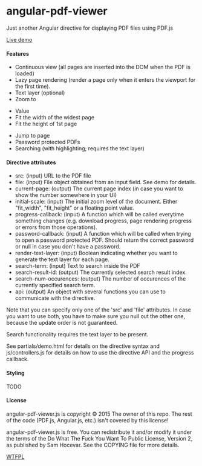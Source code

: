 # angular-pdf-viewer
Just another Angular directive for displaying PDF files using PDF.js

[Live demo](http://jdryg.github.io/angular-pdf-viewer)

#### Features
- Continuous view (all pages are inserted into the DOM when the PDF is loaded)
- Lazy page rendering (render a page only when it enters the viewport for the first time).
- Text layer (optional)
- Zoom to
 * Value
 * Fit the width of the widest page
 * Fit the height of 1st page
- Jump to page
- Password protected PDFs
- Searching (with highlighting; requires the text layer)

#### Directive attributes
- src: (input) URL to the PDF file
- file: (input) File object obtained from an input field. See demo for details.
- current-page: (output) The current page index (in case you want to show the number somewhere in your UI)
- initial-scale: (input) The initial zoom level of the document. Either "fit_width", "fit_height" or a floating point value.
- progress-callback: (input) A function which will be called everytime something changes (e.g. download progress, page rendering progress or errors from those operations).
- password-callback: (input) A function which will be called when trying to open a password protected PDF. Should return the correct password or null in case you don't have a password. 
- render-text-layer: (input) Boolean indicating whether you want to generate the text layer for each page.
- search-term: (input) Text to search inside the PDF
- search-result-id: (output) The currently selected search result index.
- search-num-occurences: (output) The number of occurences of the currently specified search term.
- api: (output) An object with several functions you can use to communicate with the directive.

Note that you can specify only one of the 'src' and 'file' attributes. In case you want to use both, you have to make sure you null out the other one, because the update order is not guaranteed.

Search functionality requires the text layer to be present.

See partials/demo.html for details on the directive syntax and js/controllers.js for details on how to use the directive API and the progress callback.

#### Styling

TODO

#### License
angular-pdf-viewer.js is copyright © 2015 The owner of this repo.
The rest of the code (PDF.js, Angular.js, etc.) isn't covered by this license!

angular-pdf-viewer.js is free. You can redistribute it and/or modify it under the terms of the Do What The Fuck You Want To Public License, Version 2, as published by Sam Hocevar. See the COPYING file for more details.

[WTFPL](http://www.wtfpl.net/)
